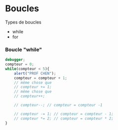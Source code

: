 # Boucles

Types de boucles
 - while
 - for

### Boucle "while"
```js
debugger;
compteur = 0;
while(compteur < 5){
    alert("PROF CHEN");
    compteur = compteur + 1;
    // même chose que
    // compteur += 1;
    // même chose que
    // compteur++;

    // compteur--; // compteur = compteur -1

    // compteur -= 1; // compteur = compteur - 1;
    // compteur *= 2; // compteur = compteur * 2;
}
```
